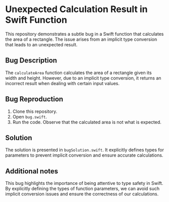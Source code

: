 # Unexpected Calculation Result in Swift Function

This repository demonstrates a subtle bug in a Swift function that calculates the area of a rectangle. The issue arises from an implicit type conversion that leads to an unexpected result.

## Bug Description

The `calculateArea` function calculates the area of a rectangle given its width and height. However, due to an implicit type conversion, it returns an incorrect result when dealing with certain input values.

## Bug Reproduction

1. Clone this repository.
2. Open `bug.swift`.
3. Run the code. Observe that the calculated area is not what is expected.

## Solution

The solution is presented in `bugSolution.swift`. It explicitly defines types for parameters to prevent implicit conversion and ensure accurate calculations.

## Additional notes

This bug highlights the importance of being attentive to type safety in Swift. By explicitly defining the types of function parameters, we can avoid such implicit conversion issues and ensure the correctness of our calculations.